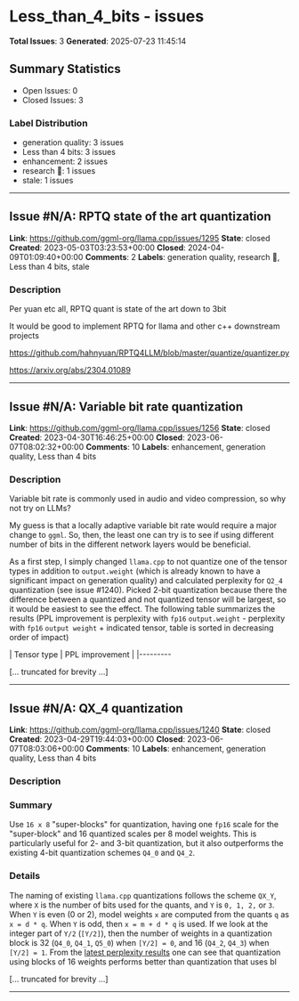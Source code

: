 # Less_than_4_bits - issues

**Total Issues**: 3
**Generated**: 2025-07-23 11:45:14

## Summary Statistics

- Open Issues: 0
- Closed Issues: 3

### Label Distribution

- generation quality: 3 issues
- Less than 4 bits: 3 issues
- enhancement: 2 issues
- research 🔬: 1 issues
- stale: 1 issues

---

## Issue #N/A: RPTQ state of the art quantization

**Link**: https://github.com/ggml-org/llama.cpp/issues/1295
**State**: closed
**Created**: 2023-05-03T03:23:53+00:00
**Closed**: 2024-04-09T01:09:40+00:00
**Comments**: 2
**Labels**: generation quality, research 🔬, Less than 4 bits, stale

### Description

Per yuan etc all, RPTQ quant is state of the art down to 3bit

It would be good to implement RPTQ for llama and other c++ downstream projects

https://github.com/hahnyuan/RPTQ4LLM/blob/master/quantize/quantizer.py

https://arxiv.org/abs/2304.01089

---

## Issue #N/A: Variable bit rate quantization

**Link**: https://github.com/ggml-org/llama.cpp/issues/1256
**State**: closed
**Created**: 2023-04-30T16:46:25+00:00
**Closed**: 2023-06-07T08:02:32+00:00
**Comments**: 10
**Labels**: enhancement, generation quality, Less than 4 bits

### Description

Variable bit rate is commonly used in audio and video compression, so why not try on LLMs?

My guess is that a locally adaptive variable bit rate would require a major change to `ggml`. So, then, the least one can try is to see if using different number of bits in the different network layers would be beneficial.

As a first step, I simply changed `llama.cpp` to not quantize one of the tensor types in addition to `output.weight` (which is already known to have a significant impact on generation quality) and calculated perplexity for `Q2_4` quantization (see issue #1240). Picked 2-bit quantization because there the difference between a quantized and not quantized tensor will be largest, so it would be easiest to see the effect. The following table summarizes the results (PPL improvement is perplexity with `fp16` `output.weight` - perplexity with `fp16` `output weight` + indicated tensor, table is sorted in decreasing order of impact) 

| Tensor type | PPL improvement |
|---------

[... truncated for brevity ...]

---

## Issue #N/A: QX_4 quantization

**Link**: https://github.com/ggml-org/llama.cpp/issues/1240
**State**: closed
**Created**: 2023-04-29T19:44:03+00:00
**Closed**: 2023-06-07T08:03:06+00:00
**Comments**: 10
**Labels**: enhancement, generation quality, Less than 4 bits

### Description

### Summary

Use `16 x 8` "super-blocks" for quantization, having one `fp16` scale for the "super-block" and 16 quantized scales per 8 model weights. This is particularly useful for 2- and 3-bit quantization, but it also outperforms the existing 4-bit quantization schemes `Q4_0` and `Q4_2`.

### Details

The naming of existing `llama.cpp` quantizations follows the scheme `QX_Y`, where `X` is the number of bits used for the quants, and `Y` is `0, 1, 2,` or `3`.  When `Y` is even (0 or 2), model weights `x` are computed from the quants `q` as `x = d * q`. When `Y` is odd, then `x = m + d * q` is used. If we look at the integer part of `Y/2` (`[Y/2]`), then the number of weights in a quantization block is 32 (`Q4_0`, `Q4_1`, `Q5_0`) when `[Y/2] = 0`, and 16  (`Q4_2`, `Q4_3`) when `[Y/2] = 1`. From the [latest perplexity results](https://github.com/ggerganov/llama.cpp#quantization) one can see that quantization using blocks of 16 weights performs better than quantization that uses bl

[... truncated for brevity ...]

---

